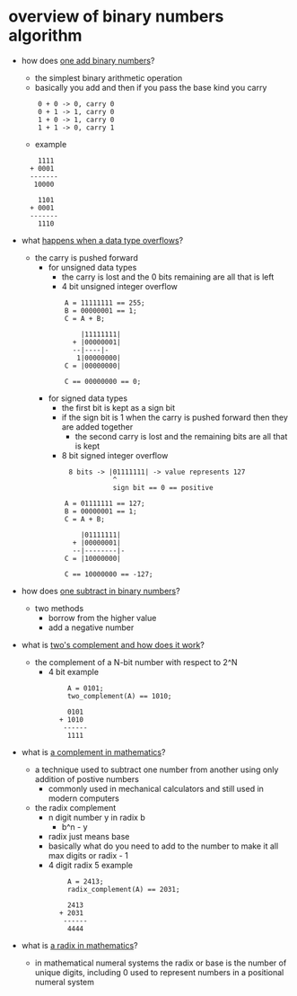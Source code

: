 # overview of binary numbers algorithm


* how does [one add binary numbers](https://en.wikipedia.org/wiki/Binary_number#Addition)?
	* the simplest binary arithmetic operation
	* basically you add and then if you pass the base kind you carry
	```
		0 + 0 -> 0, carry 0
		0 + 1 -> 1, carry 0
		1 + 0 -> 1, carry 0
		1 + 1 -> 0, carry 1
	```
	* example
	```
		1111
	  + 0001
	  -------
	   10000

	    1101
	  + 0001
	  -------
	    1110
	```

* what [happens when a data type overflows](https://stackoverflow.com/questions/9679973/in-a-computer-why-does-adding-one-to-the-maximum-integer-results-in-zero)?
	* the carry is pushed forward
		* for unsigned data types
			* the carry is lost and the 0 bits remaining are all that is left
			* 4 bit unsigned integer overflow
			```				
				A = 11111111 == 255;
				B = 00000001 == 1;
				C = A + B;

					|11111111|
				  + |00000001|
				  --|----|-
				   1|00000000| 
				C = |00000000|

				C == 00000000 == 0;
			```
		* for signed data types
			* the first bit is kept as a sign bit
			* if the sign bit is 1 when the carry is pushed forward then they are added together
				* the second carry is lost and the remaining bits are all that is kept
			* 8 bit signed integer overflow
			```
				 8 bits -> |01111111| -> value represents 127
							^
				 			sign bit == 0 == positive
				
				A = 01111111 == 127;
				B = 00000001 == 1;
				C = A + B;

					|01111111|
				  + |00000001|
				  --|--------|-
				C = |10000000| 
				
				C == 10000000 == -127;
			```

* how does [one subtract in binary numbers](https://en.wikipedia.org/wiki/Binary_number#Subtraction)?
	* two methods
		* borrow from the higher value
		* add a negative number

* what is [two's complement and how does it work](https://en.wikipedia.org/wiki/Two%27s_complement)?
	* the complement of a N-bit number with respect to 2^N
		* 4 bit example 
		```
				A = 0101;
				two_complement(A) == 1010;

				0101
			  + 1010
			   ------
			    1111
		```

* what is [a complement in mathematics](https://en.wikipedia.org/wiki/Method_of_complements)?
	* a technique used to subtract one number from another using only addition of postive numbers
		* commonly used in mechanical calculators and still used in modern computers
	* the radix complement
		* n digit number y in radix b 
			* b^n - y
		* radix just means base
		* basically what do you need to add to the number to make it all max digits or radix - 1
		* 4 digit radix 5 example
		```
				A = 2413;
				radix_complement(A) == 2031;

				2413
			  +	2031
			   ------	
			    4444
		```

* what is [a radix in mathematics](https://en.wikipedia.org/wiki/Radix)?
	* in mathematical numeral systems the radix or base is the number of unique digits, including 0 used to represent numbers in a positional numeral system



































